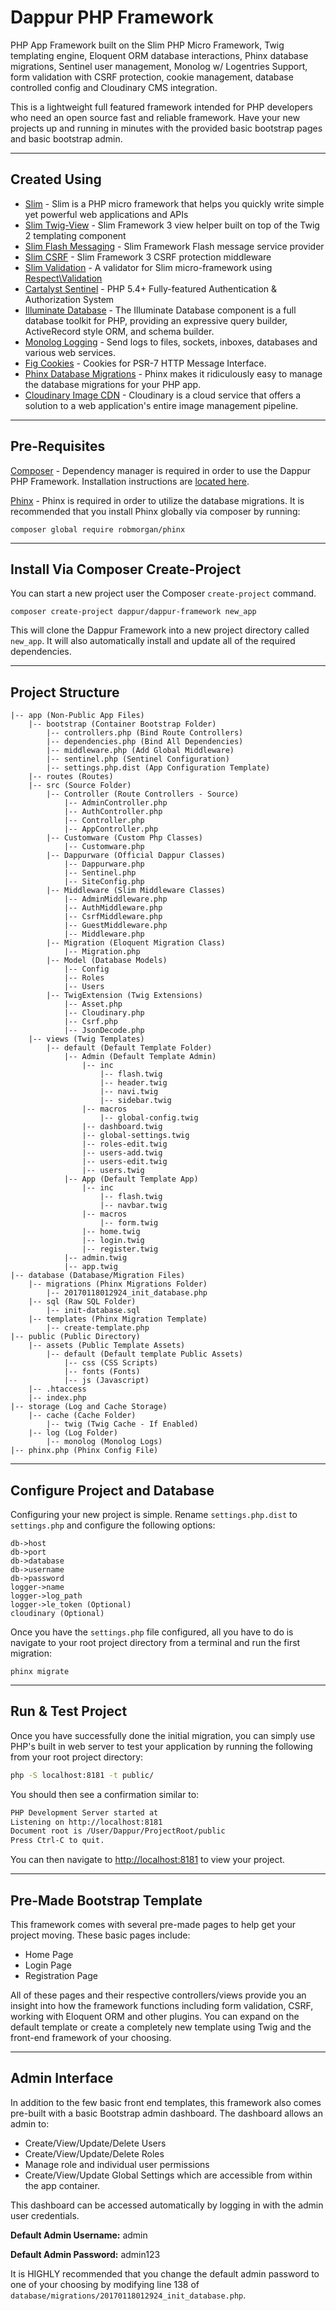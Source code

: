 # Dappur PHP Framework
PHP App Framework built on the Slim PHP Micro Framework, Twig templating engine, Eloquent ORM database interactions, Phinx database migrations, Sentinel user management, Monolog w/ Logentries Support, form validation with CSRF protection, cookie management, database controlled config and Cloudinary CMS integration.

This is a lightweight full featured framework intended for PHP developers who need an open source fast and reliable framework.  Have your new projects up and running in minutes with the provided basic bootstrap pages and basic bootstrap admin.

----------

## Created Using
* [Slim](https://github.com/slimphp/Slim) - Slim is a PHP micro framework that helps you quickly write simple yet powerful web applications and APIs
* [Slim Twig-View](https://github.com/slimphp/Twig-View) - Slim Framework 3 view helper built on top of the Twig 2 templating component
* [Slim Flash Messaging](https://github.com/slimphp/Slim-Flash) - Slim Framework Flash message service provider
* [Slim CSRF](https://github.com/slimphp/Slim-Csrf) - Slim Framework 3 CSRF protection middleware
* [Slim Validation](https://github.com/awurth/slim-validation) - A validator for Slim micro-framework using [Respect\Validation](https://github.com/Respect/Validation)
* [Cartalyst Sentinel](https://github.com/cartalyst/sentinel) - PHP 5.4+ Fully-featured Authentication & Authorization System
* [Illuminate Database](https://github.com/illuminate/database) - The Illuminate Database component is a full database toolkit for PHP, providing an expressive query builder, ActiveRecord style ORM, and schema builder.
* [Monolog Logging](https://github.com/Seldaek/monolog) - Send logs to files, sockets, inboxes, databases and various web services. 
* [Fig Cookies](https://github.com/dflydev/dflydev-fig-cookies) - Cookies for PSR-7 HTTP Message Interface.
* [Phinx Database Migrations](https://github.com/robmorgan/phinx) - Phinx makes it ridiculously easy to manage the database migrations for your PHP app.
* [Cloudinary Image CDN](https://github.com/cloudinary/cloudinary_php) - Cloudinary is a cloud service that offers a solution to a web application's entire image management pipeline.

----------

## Pre-Requisites
[Composer](https://getcomposer.org/) - Dependency manager is required in order to use the Dappur PHP Framework.  Installation instructions are [located here](https://getcomposer.org/doc/00-intro.md).

[Phinx](https://phinx.org/) - Phinx is required in order to utilize the database migrations.  It is recommended that you install Phinx globally via composer by running:

    composer global require robmorgan/phinx

----------

## Install Via Composer Create-Project
You can start a new project user the Composer `create-project` command.

    composer create-project dappur/dappur-framework new_app


This will clone the Dappur Framework into a new project directory called `new_app`.   It will also automatically install and update all of the required dependencies.

----------

## Project Structure
    |-- app (Non-Public App Files)
        |-- bootstrap (Container Bootstrap Folder)
    		|-- controllers.php (Bind Route Controllers)
    		|-- dependencies.php (Bind All Dependencies)
    		|-- middleware.php (Add Global Middleware)
    		|-- sentinel.php (Sentinel Configuration)
    		|-- settings.php.dist (App Configuration Template)
        |-- routes (Routes)
        |-- src (Source Folder)
    	    |-- Controller (Route Controllers - Source)
    		    |-- AdminController.php 
    		    |-- AuthController.php
    		    |-- Controller.php
    		    |-- AppController.php
    	    |-- Customware (Custom Php Classes)
    		    |-- Customware.php
    	    |-- Dappurware (Official Dappur Classes)
    		    |-- Dappurware.php
    		    |-- Sentinel.php
    		    |-- SiteConfig.php
    	    |-- Middleware (Slim Middleware Classes)
    		    |-- AdminMiddleware.php
    		    |-- AuthMiddleware.php
    		    |-- CsrfMiddleware.php
    		    |-- GuestMiddleware.php
    		    |-- Middleware.php
    	    |-- Migration (Eloquent Migration Class)
    		    |-- Migration.php
    	    |-- Model (Database Models)
    		    |-- Config
    		    |-- Roles
    		    |-- Users
    	    |-- TwigExtension (Twig Extensions)
    		    |-- Asset.php
                |-- Cloudinary.php
    		    |-- Csrf.php
    		    |-- JsonDecode.php
        |-- views (Twig Templates)
    	    |-- default (Default Template Folder)
    		    |-- Admin (Default Template Admin)
    			    |-- inc
    				    |-- flash.twig
    				    |-- header.twig
    				    |-- navi.twig
    				    |-- sidebar.twig
    			    |-- macros
    				    |-- global-config.twig
    			    |-- dashboard.twig
    			    |-- global-settings.twig
    			    |-- roles-edit.twig
    			    |-- users-add.twig
    			    |-- users-edit.twig
    			    |-- users.twig
    		    |-- App (Default Template App)
    			    |-- inc
    				    |-- flash.twig
    				    |-- navbar.twig
    			    |-- macros
    				    |-- form.twig
    			    |-- home.twig
    			    |-- login.twig
    			    |-- register.twig
    		    |-- admin.twig
    		    |-- app.twig
    |-- database (Database/Migration Files)
    	|-- migrations (Phinx Migrations Folder)
    		|-- 20170118012924_init_database.php
    	|-- sql (Raw SQL Folder)
    		|-- init-database.sql
    	|-- templates (Phinx Migration Template)
    		|-- create-template.php
    |-- public (Public Directory)
    	|-- assets (Public Template Assets)
    		|-- default (Default template Public Assets)
    			|-- css (CSS Scripts)
    			|-- fonts (Fonts)
    			|-- js (Javascript)
    	|-- .htaccess
    	|-- index.php
    |-- storage (Log and Cache Storage)
    	|-- cache (Cache Folder)
    		|-- twig (Twig Cache - If Enabled)
    	|-- log (Log Folder)
    		|-- monolog (Monolog Logs)
    |-- phinx.php (Phinx Config File) 

----------

## Configure Project and Database
Configuring your new project is simple.  Rename `settings.php.dist` to `settings.php` and configure the following options:
```
db->host
db->port
db->database
db->username
db->password
logger->name
logger->log_path
logger->le_token (Optional)
cloudinary (Optional)
```
Once you have the `settings.php` file configured, all you have to do is navigate to your root project directory from a terminal and run the first migration:
```
phinx migrate
```

----------

## Run & Test Project
Once you have successfully done the initial migration, you can simply use PHP's built in web server to test your application by running the following from your root project directory:
```bash
php -S localhost:8181 -t public/
```

You should then see a confirmation similar to: 
```bash
PHP Development Server started at
Listening on http://localhost:8181
Document root is /User/Dappur/ProjectRoot/public
Press Ctrl-C to quit.
```
You can then navigate to [http://localhost:8181](http://localhost:8181) to view your project.

----------

## Pre-Made Bootstrap Template
This framework comes with several pre-made pages to help get your project moving. These basic pages include:

 - Home Page 
 - Login Page 
 - Registration Page

All of these pages and their respective controllers/views provide you an insight into how the framework functions including form validation, CSRF, working with Eloquent ORM and other plugins.  You can expand on the default template or create a completely new template using Twig and the front-end framework of your choosing.

----------

## Admin Interface
In addition to the few basic front end templates, this framework also comes pre-built with a basic Bootstrap admin dashboard.  The dashboard allows an admin to:

- Create/View/Update/Delete Users
- Create/View/Update/Delete Roles
- Manage role and individual user permissions
- Create/View/Update Global Settings which are accessible from within the app container.

This dashboard can be accessed automatically by logging in with the admin user credentials.

**Default Admin Username:** admin

**Default Admin Password:** admin123

It is HIGHLY recommended that you change the default admin password to one of your choosing by modifying line 138 of `database/migrations/20170118012924_init_database.php`.
